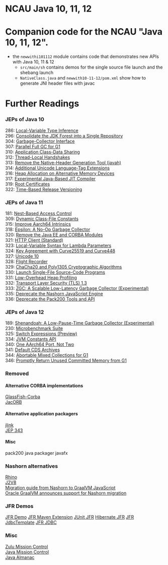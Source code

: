 NCAU Java 10, 11, 12
==========================

# Companion code for the NCAU "Java 10, 11, 12".

 * the `newwithi101112` module contains code that demonstrates new APIs with Java 10, 11 & 12
   * `src/main/sh` contains demos for the single source file launch and the shebang launch
   * `NativeClass.java` and `newwith10-11-12/pom.xml` show how to generate JNI header files with javac

# Further Readings

### JEPs of Java 10 
286: [Local-Variable Type Inference](https://openjdk.java.net/jeps/286)  
296: [Consolidate the JDK Forest into a Single Repository](https://openjdk.java.net/jeps/296)  
304: [Garbage-Collector Interface](https://openjdk.java.net/jeps/304)  
307: [Parallel Full GC for G1](https://openjdk.java.net/jeps/307)  
310: [Application Class-Data Sharing](https://openjdk.java.net/jeps/310)  
312: [Thread-Local Handshakes](https://openjdk.java.net/jeps/312)  
313: [Remove the Native-Header Generation Tool (javah)](https://openjdk.java.net/jeps/313)  
314: [Additional Unicode Language-Tag Extensions](https://openjdk.java.net/jeps/314)  
316: [Heap Allocation on Alternative Memory Devices](https://openjdk.java.net/jeps/316)  
317: [Experimental Java-Based JIT Compiler](https://openjdk.java.net/jeps/317)  
319: [Root Certificates](https://openjdk.java.net/jeps/319)  
322: [Time-Based Release Versioning](https://openjdk.java.net/jeps/322)

### JEPs of Java 11
181: [Nest-Based Access Control](https://openjdk.java.net/jeps/181)  
309: [Dynamic Class-File Constants](https://openjdk.java.net/jeps/309)  
315: [Improve Aarch64 Intrinsics](https://openjdk.java.net/jeps/315)  
318: [Epsilon: A No-Op Garbage Collector](https://openjdk.java.net/jeps/318)  
320: [Remove the Java EE and CORBA Modules](https://openjdk.java.net/jeps/320)  
321: [HTTP Client (Standard)](https://openjdk.java.net/jeps/321)  
323: [Local-Variable Syntax for Lambda Parameters](https://openjdk.java.net/jeps/323)  
324: [Key Agreement with Curve25519 and Curve448](https://openjdk.java.net/jeps/324)  
327: [Unicode 10](https://openjdk.java.net/jeps/327)  
328: [Flight Recorder](https://openjdk.java.net/jeps/328)  
329: [ChaCha20 and Poly1305 Cryptographic Algorithms](https://openjdk.java.net/jeps/329)  
330: [Launch Single-File Source-Code Programs](https://openjdk.java.net/jeps/330)  
331: [Low-Overhead Heap Profiling](https://openjdk.java.net/jeps/331)  
332: [Transport Layer Security (TLS) 1.3](https://openjdk.java.net/jeps/332)  
333: [ZGC: A Scalable Low-Latency Garbage Collector (Experimental)](https://openjdk.java.net/jeps/333)  
335: [Deprecate the Nashorn JavaScript Engine](https://openjdk.java.net/jeps/335)  
336: [Deprecate the Pack200 Tools and API](https://openjdk.java.net/jeps/336)

### JEPs of Java 12
189: [Shenandoah: A Low-Pause-Time Garbage Collector (Experimental)](https://openjdk.java.net/jeps/189)  
230: [Microbenchmark Suite](https://openjdk.java.net/jeps/230)  
325: [Switch Expressions (Preview)](https://openjdk.java.net/jeps/325)  
334: [JVM Constants API](https://openjdk.java.net/jeps/334)  
340: [One AArch64 Port, Not Two](https://openjdk.java.net/jeps/340)  
341: [Default CDS Archives](https://openjdk.java.net/jeps/341)  
344: [Abortable Mixed Collections for G1](https://openjdk.java.net/jeps/344)  
346: [Promptly Return Unused Committed Memory from G1](https://openjdk.java.net/jeps/346)

### Removed 
#### Alternative CORBA implementations
[GlassFish-Corba](https://javaee.github.io/glassfish-corba/)  
[JacORB](https://www.jacorb.org/)

#### Alternative application packagers
[jlink](https://docs.oracle.com/javase/10/tools/jlink.html)  
[JEP 343](https://openjdk.java.net/jeps/343)

#### Misc
pack200
java packager
javafx

### Nashorn alternatives
[Rhino](https://developer.mozilla.org/de/docs/Rhino)  
[J2V8](https://github.com/eclipsesource/J2V8)  
[Migration guide from Nashorn to GraalVM JavaScript](https://github.com/graalvm/graaljs/blob/master/docs/user/NashornMigrationGuide.md)  
[Oracle GraalVM announces support for Nashorn migration](https://medium.com/graalvm/oracle-graalvm-announces-support-for-nashorn-migration-c04810d75c1f)  

### JFR Demos
[JFR Demo](https://github.com/marschall/jfr-demo) 
[JFR Maven Extension](https://github.com/marschall/jfr-maven-extension) 
[JUnit JFR](https://github.com/marschall/junit-jfr) 
[Hibernate JFR](https://github.com/marschall/hibernate-jfr) 
[JFR JdbcTemplate](https://github.com/marschall/jfr-jdbctemplate) 
[JFR JDBC](https://github.com/marschall/jfr-jdbc)

### Misc
[Zulu Mission Control](https://www.azul.com/products/zulu-mission-control/)  
[Java Mission Control](https://jdk.java.net/jmc/)  
[Java Almanac](https://github.com/marchof/java-almanac/)

